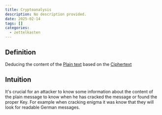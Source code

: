 ```yaml
---
title: Cryptoanalysis
description: No description provided.
date: 2025-02-14
tags: []
categories:
  - zettelkasten
---
```


## Definition

Deducing the content of the [Plain text](Plain%20text.md) based on the [Ciphertext](Ciphertext.md)

## Intuition

It's crucial for an attacker to know some information about the content of the plain message to know when he has cracked the message or found the proper Key. For example when cracking enigma it was know that they will look for readable German messages.

